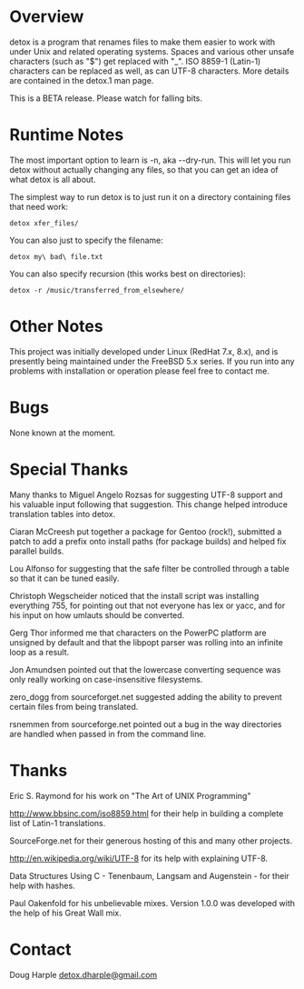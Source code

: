 # Overview

detox is a program that renames files to make them easier to work with under
Unix and related operating systems.  Spaces and various other unsafe
characters (such as "$") get replaced with "_".  ISO 8859-1 (Latin-1)
characters can be replaced as well, as can UTF-8 characters.  More details
are contained in the detox.1 man page.

This is a BETA release.  Please watch for falling bits.

# Runtime Notes

The most important option to learn is -n, aka --dry-run.  This will let you
run detox without actually changing any files, so that you can get an idea
of what detox is all about.

The simplest way to run detox is to just run it on a directory containing
files that need work:

	detox xfer_files/

You can also just to specify the filename:

	detox my\ bad\ file.txt

You can also specify recursion (this works best on directories):

	detox -r /music/transferred_from_elsewhere/

# Other Notes

This project was initially developed under Linux (RedHat 7.x, 8.x), and is
presently being maintained under the FreeBSD 5.x series.  If you run into any
problems with installation or operation please feel free to contact me.

# Bugs

None known at the moment.

# Special Thanks

Many thanks to Miguel Angelo Rozsas for suggesting UTF-8 support and his
valuable input following that suggestion.  This change helped introduce
translation tables into detox.

Ciaran McCreesh put together a package for Gentoo (rock!), submitted a patch
to add a prefix onto install paths (for package builds) and helped fix
parallel builds.

Lou Alfonso for suggesting that the safe filter be controlled through a
table so that it can be tuned easily.

Christoph Wegscheider noticed that the install script was installing
everything 755, for pointing out that not everyone has lex or yacc, and for
his input on how umlauts should be converted.

Gerg Thor informed me that characters on the PowerPC platform are unsigned
by default and that the libpopt parser was rolling into an infinite loop as
a result.

Jon Amundsen pointed out that the lowercase converting sequence was only
really working on case-insensitive filesystems.

zero_dogg from sourceforget.net suggested adding the ability to prevent
certain files from being translated.

rsnemmen from sourceforge.net pointed out a bug in the way directories are
handled when passed in from the command line.

# Thanks

Eric S. Raymond for his work on "The Art of UNIX Programming"

http://www.bbsinc.com/iso8859.html for their help in building a complete list
of Latin-1 translations.

SourceForge.net for their generous hosting of this and many other projects.

http://en.wikipedia.org/wiki/UTF-8 for its help with explaining UTF-8.

Data Structures Using C - Tenenbaum, Langsam and Augenstein - for their help
with hashes.

Paul Oakenfold for his unbelievable mixes.  Version 1.0.0 was developed with
the help of his Great Wall mix.

# Contact

Doug Harple <detox.dharple@gmail.com>

